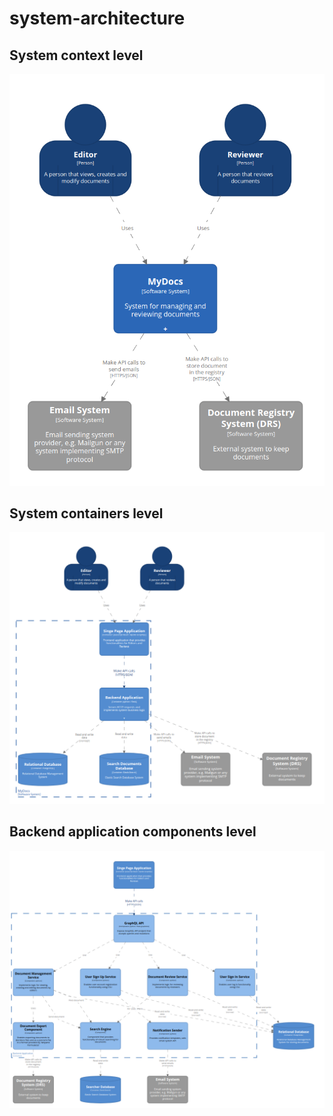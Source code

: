 # system-architecture

## System context level
![Alt text](system_context.png?raw=true "System Context")

## System containers level
![Alt text](containers.png?raw=true "System Containers")

## Backend application components level
![Alt text](backend_app_components.png?raw=true "Backend app components")


